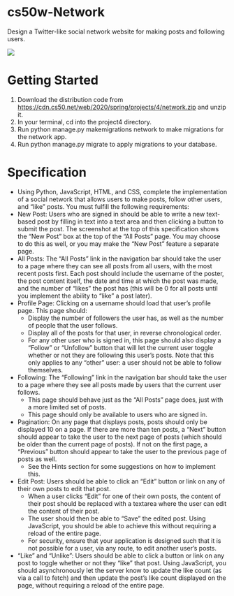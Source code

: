﻿# cs50w-Network

Design a Twitter-like social network website for making posts and following users.

<img src=https://cs50.harvard.edu/web/2020/projects/4/images/network.png>

# Getting Started
1. Download the distribution code from https://cdn.cs50.net/web/2020/spring/projects/4/network.zip and unzip it.
2. In your terminal, cd into the project4 directory.
3. Run python manage.py makemigrations network to make migrations for the network app.
4. Run python manage.py migrate to apply migrations to your database.

# Specification
- Using Python, JavaScript, HTML, and CSS, complete the implementation of a social network that allows users to make posts, follow other users, and “like” posts. You must fulfill the following requirements:
- New Post: Users who are signed in should be able to write a new text-based post by filling in text into a text area and then clicking a button to submit the post.
The screenshot at the top of this specification shows the “New Post” box at the top of the “All Posts” page. You may choose to do this as well, or you may make the “New Post” feature a separate page.
- All Posts: The “All Posts” link in the navigation bar should take the user to a page where they can see all posts from all users, with the most recent posts first.
Each post should include the username of the poster, the post content itself, the date and time at which the post was made, and the number of “likes” the post has (this will be 0 for all posts until you implement the ability to “like” a post later).
- Profile Page: Clicking on a username should load that user’s profile page. This page should:
  * Display the number of followers the user has, as well as the number of people that the user follows.
  * Display all of the posts for that user, in reverse chronological order.
  * For any other user who is signed in, this page should also display a “Follow” or “Unfollow” button that will let the current user toggle whether or not they are following this user’s posts. Note that this only applies to any “other” user: a user should not be able to follow themselves.
- Following: The “Following” link in the navigation bar should take the user to a page where they see all posts made by users that the current user follows.
   - This page should behave just as the “All Posts” page does, just with a more limited set of posts.
   - This page should only be available to users who are signed in.
- Pagination: On any page that displays posts, posts should only be displayed 10 on a page. If there are more than ten posts, a “Next” button should appear to take the user to the next page of posts (which should be older than the current page of posts). If not on the first page, a “Previous” button should appear to take the user to the previous page of posts as well.
   - See the Hints section for some suggestions on how to implement this.
- Edit Post: Users should be able to click an “Edit” button or link on any of their own posts to edit that post.
   - When a user clicks “Edit” for one of their own posts, the content of their post should be replaced with a textarea where the user can edit the content of their post.
   - The user should then be able to “Save” the edited post. Using JavaScript, you should be able to achieve this without requiring a reload of the entire page.
   - For security, ensure that your application is designed such that it is not possible for a user, via any route, to edit another user’s posts.
- “Like” and “Unlike”: Users should be able to click a button or link on any post to toggle whether or not they “like” that post.
Using JavaScript, you should asynchronously let the server know to update the like count (as via a call to fetch) and then update the post’s like count displayed on the page, without requiring a reload of the entire page.
